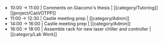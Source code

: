 - 10:00 -> 11:00 | Comments on Giacomo's thesis | [[category/Tutoring]] [[project/CasVOTPP]]
- 11:00 -> 12:30 | Castle meeting prep | [[category/Admin]]
- 14:00 -> 16:00 | Castle meeting prep | [[category/Admin]]
- 16:00 -> 18:00 | Assemble rack for new laser chiller and controller | [[category/Lab Work]]
